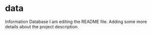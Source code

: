 # data
Information Database
I am editing the README file. Adding some more details about the project description.

